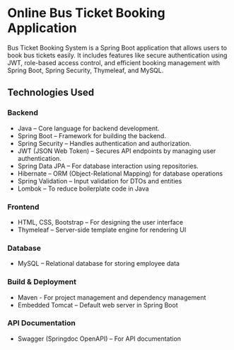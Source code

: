# Online Bus Ticket Booking Application

Bus Ticket Booking System is a Spring Boot application that allows users to book bus tickets easily. It includes features like secure authentication using JWT, role-based access control, and efficient booking management with Spring Boot, Spring Security, Thymeleaf, and MySQL.

## Technologies Used

### Backend
- Java – Core language for backend development.
- Spring Boot – Framework for building the backend.
- Spring Security – Handles authentication and authorization.
- JWT (JSON Web Token) – Secures API endpoints by managing user authentication.
- Spring Data JPA – For database interaction using repositories.
- Hibernate – ORM (Object-Relational Mapping) for database operations
- Spring Validation – Input validation for DTOs and entities
- Lombok – To reduce boilerplate code in Java

### Frontend
-  HTML, CSS, Bootstrap – For designing the user interface
- Thymeleaf – Server-side template engine for rendering UI

### Database
- MySQL – Relational database for storing employee data

### Build & Deployment
- Maven - For project management and dependency management
- Embedded Tomcat – Default web server in Spring Boot

### API Documentation
- Swagger (Springdoc OpenAPI) – For API documentation

